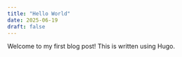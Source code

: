 ```yaml
---
title: "Hello World"
date: 2025-06-19
draft: false
---
```


Welcome to my first blog post! This is written using Hugo.
